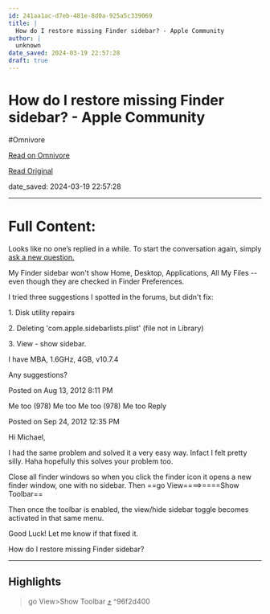 ```yaml
---
id: 241aa1ac-d7eb-481e-8d0a-925a5c339069
title: |
  How do I restore missing Finder sidebar? - Apple Community
author: |
  unknown
date_saved: 2024-03-19 22:57:28
draft: true
---
```


# How do I restore missing Finder sidebar? - Apple Community
#Omnivore

[Read on Omnivore](https://omnivore.app/me/how-do-i-restore-missing-finder-sidebar-apple-community-18e59cad306)

[Read Original](https://discussions.apple.com/thread/4206335?sortBy=best)

date_saved: 2024-03-19 22:57:28


--- 

# Full Content: 

 Looks like no one’s replied in a while. To start the conversation again, simply [ask a new question.](https://discussions.apple.com/post/question?communityId=250000076020) 

My Finder sidebar won't show Home, Desktop, Applications, All My Files -- even though they are checked in Finder Preferences.

I tried three suggestions I spotted in the forums, but didn't fix: 

1\. Disk utility repairs

2\. Deleting 'com.apple.sidebarlists.plist' (file not in Library)

3\. View - show sidebar.

I have MBA, 1.6GHz, 4GB, v10.7.4

Any suggestions?

 Posted on Aug 13, 2012 8:11 PM

 Me too (978) Me too  Me too (978) Me too Reply 

 Posted on Sep 24, 2012 12:35 PM

Hi Michael, 

I had the same problem and solved it a very easy way. Infact I felt pretty silly. Haha hopefully this solves your problem too. 

Close all finder windows so when you click the finder icon it opens a new finder window, one with no sidebar. Then ==go View====&gt;====Show Toolbar== 

Then once the toolbar is enabled, the view/hide sidebar toggle becomes activated in that same menu. 

Good Luck! Let me know if that fixed it. 

How do I restore missing Finder sidebar? 

---

## Highlights

> go View>Show Toolbar [⤴️](https://omnivore.app/me/how-do-i-restore-missing-finder-sidebar-apple-community-18e59cad306#96f2d400-f3d6-4b92-b21c-d683c3cf4a6b)  ^96f2d400

